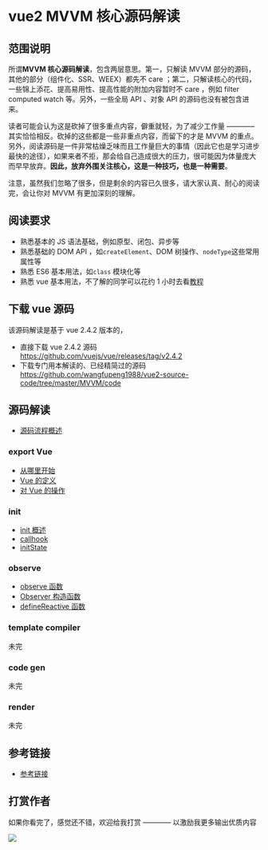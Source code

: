 # vue2 MVVM 核心源码解读

## 范围说明

所谓**MVVM 核心源码解读**，包含两层意思。第一，只解读 MVVM 部分的源码，其他的部分（组件化、SSR、WEEX）都先不 care ；第二，只解读核心的代码，一些锦上添花、提高易用性、提高性能的附加内容暂时不 care ，例如 filter computed watch 等。另外，一些全局 API 、对象 API 的源码也没有被包含进来。

读者可能会认为这是砍掉了很多重点内容，僻重就轻，为了减少工作量 ———— 其实恰恰相反。砍掉的这些都是一些非重点内容，而留下的才是 MVVM 的重点。另外，阅读源码是一件非常枯燥乏味而且工作量巨大的事情（因此它也是学习进步最快的途径），如果来者不拒，那会给自己造成很大的压力，很可能因为体量庞大而早早放弃。**因此，放弃外围关注核心，这是一种技巧，也是一种需要**。

注意，虽然我们忽略了很多，但是剩余的内容已久很多，请大家认真、耐心的阅读完，会让你对 MVVM 有更加深刻的理解。

## 阅读要求

- 熟悉基本的 JS 语法基础，例如原型、闭包、异步等
- 熟悉基础的 DOM API ，如`createElement`、DOM 树操作、`nodeType`这些常用属性等
- 熟悉 ES6 基本用法，如`class` 模块化等
- 熟悉 vue 基本用法，不了解的同学可以花约 1 小时去看[教程](https://cn.vuejs.org/v2/guide/)

## 下载 vue 源码

该源码解读是基于 vue 2.4.2 版本的，

- 直接下载 vue 2.4.2 源码 https://github.com/vuejs/vue/releases/tag/v2.4.2
- 下载专门用本解读的、已经精简过的源码 https://github.com/wangfupeng1988/vue2-source-code/tree/master/MVVM/code

## 源码解读

- [源码流程概述](./wiki/start.md)

### export Vue

- [从哪里开始](./wiki/export-vue/01-从哪里开始.md)
- [Vue 的定义](./wiki/export-vue/02-Vue的定义.md)
- [对 Vue 的操作](./wiki/export-vue/03-对Vue的操作.md)

### init

- [init 概述](./wiki/init/01-概述.md)
- [callhook](./wiki/init/02-callhook.md)
- [initState](./wiki/init/03-initState.md)

### observe

- [observe 函数](./wiki/observe/01-observe函数.md)
- [Observer 构造函数](./wiki/observe/02-Observer构造函数.md)
- [defineReactive 函数](./wiki/observe/03-defineReactive函数.md)

### template compiler

未完

### code gen

未完

### render

未完

## 参考链接

- [参考链接](./REFERENCE-LINKS.md)

## 打赏作者

如果你看完了，感觉还不错，欢迎给我打赏 ———— 以激励我更多输出优质内容

![](https://camo.githubusercontent.com/e1558b631931e0a1606c769a61f48770cc0ccb56/687474703a2f2f696d61676573323031352e636e626c6f67732e636f6d2f626c6f672f3133383031322f3230313730322f3133383031322d32303137303232383131323233373739382d313530373139363634332e706e67)